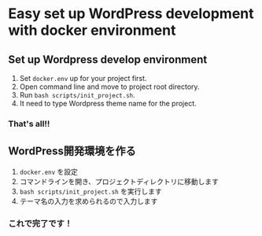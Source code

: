 # Easy set up WordPress development with docker environment

## Set up Wordpress develop environment
1. Set `docker.env` up for your project first.
1. Open command line and move to project root directory.
1. Run `bash scripts/init_project.sh`.
1. It need to type Wordpress theme name for the project.

### That's all!!


## WordPress開発環境を作る
1.  `docker.env` を設定
1. コマンドラインを開き、プロジェクトディレクトリに移動します
1.  `bash scripts/init_project.sh` を実行します
1. テーマ名の入力を求められるので入力します

### これで完了です！